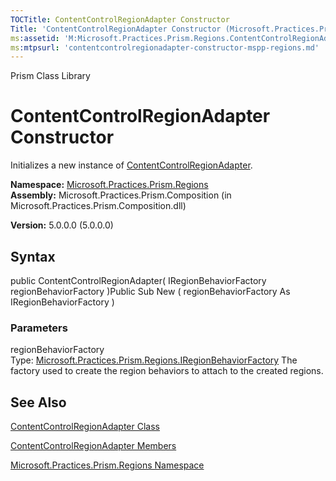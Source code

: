```yaml
---
TOCTitle: ContentControlRegionAdapter Constructor
Title: 'ContentControlRegionAdapter Constructor (Microsoft.Practices.Prism.Regions)'
ms:assetid: 'M:Microsoft.Practices.Prism.Regions.ContentControlRegionAdapter.\#ctor(Microsoft.Practices.Prism.Regions.IRegionBehaviorFactory)'
ms:mtpsurl: 'contentcontrolregionadapter-constructor-mspp-regions.md'
---
```


Prism Class Library

ContentControlRegionAdapter Constructor
=======================================

Initializes a new instance of [ContentControlRegionAdapter](https://msdn.microsoft.com/library/microsoft.practices.prism.regions.contentcontrolregionadapter).

**Namespace:** [Microsoft.Practices.Prism.Regions](https://msdn.microsoft.com/library/microsoft.practices.prism.regions)
**Assembly:** Microsoft.Practices.Prism.Composition (in Microsoft.Practices.Prism.Composition.dll)

**Version:** 5.0.0.0 (5.0.0.0)

## Syntax


public ContentControlRegionAdapter( IRegionBehaviorFactory regionBehaviorFactory )Public Sub New ( regionBehaviorFactory As IRegionBehaviorFactory )

### Parameters

regionBehaviorFactory  
Type: [Microsoft.Practices.Prism.Regions.IRegionBehaviorFactory](https://msdn.microsoft.com/library/microsoft.practices.prism.regions.iregionbehaviorfactory)
The factory used to create the region behaviors to attach to the created regions.

See Also
--------


[ContentControlRegionAdapter Class](https://msdn.microsoft.com/library/microsoft.practices.prism.regions.contentcontrolregionadapter)

[ContentControlRegionAdapter Members](https://msdn.microsoft.com/allmembers.t:microsoft.practices.prism.regions.contentcontrolregionadapter)

[Microsoft.Practices.Prism.Regions Namespace](https://msdn.microsoft.com/library/microsoft.practices.prism.regions)
